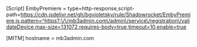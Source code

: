 <!--
 * @Author: bgcode
 * @Date: 2024-08-12 20:44:35
 * @LastEditors: bgcode
 * @LastEditTime: 2024-08-12 20:46:26
 * @Description: 
 * @FilePath: /rule/Shadowrocket/README.md
-->
[Script]
EmbyPremiere = type=http-response,script-path=https://cdn.jsdelivr.net/gh/bgvioletsky/rule/Shadowrocket/EmbyPremiere.js,pattern=^https?:\/\/mb3admin.com\/admin\/service\/registration\/validateDevice,max-size=131072,requires-body=true,timeout=10,enable=true

[MITM]
hostname = mb3admin.com